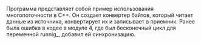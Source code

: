 Программа представляет собой пример использования многопоточности в C++. Он создает конвертер байтов, который читает данные из источника, конвертирует их и записывает в приемник. 
Ранее была ошибка в кодее в модуле 4, где был бесконечный цикл для переменной runnig_, добавил ей  синхронизацию.
